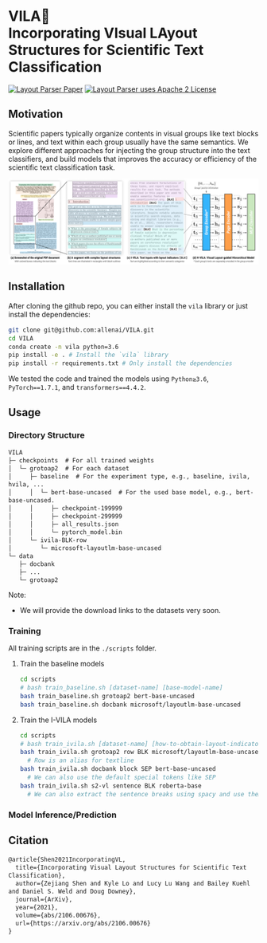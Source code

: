 # VILA🌴 <br> Incorporating **VI**sual **LA**yout Structures for Scientific Text Classification

<a href="https://arxiv.org/abs/2106.00676"><img src="https://img.shields.io/badge/arXiv-2106.00676-b31b1b.svg" title="Layout Parser Paper"></a>
<a href="https://github.com/Layout-Parser/layout-parser/blob/master/LICENSE"><img src="https://img.shields.io/pypi/l/layoutparser" title="Layout Parser uses Apache 2 License"></a>

## Motivation 

Scientific papers typically organize contents in visual groups like text blocks or lines, and text within each group usually have the same semantics. We explore different approaches for injecting the group structure into the text classifiers, and build models that improves the accuracy or efficiency of the scientific text classification task. 

![tease](./.github/github-teaser.png)

## Installation 

After cloning the github repo, you can either install the `vila` library or just install the dependencies: 
```bash 
git clone git@github.com:allenai/VILA.git
cd VILA 
conda create -n vila python=3.6
pip install -e . # Install the `vila` library 
pip install -r requirements.txt # Only install the dependencies 
```

We tested the code and trained the models using `Python≥3.6`, `PyTorch==1.7.1`, and `transformers==4.4.2`. 

## Usage 

### Directory Structure 

```
VILA
├─ checkpoints  # For all trained weights 
│  └─ grotoap2  # For each dataset                                 
│     ├─ baseline  # For the experiment type, e.g., baseline, ivila, hvila, ...
│     │  └─ bert-base-uncased  # For the used base model, e.g., bert-base-uncased. 
│     │     ├─ checkpoint-199999                                
│     │     ├─ checkpoint-299999                                 
│     │     ├─ all_results.json                                       
│     │     └─ pytorch_model.bin                         
│     └─ ivila-BLK-row                           
│        └─ microsoft-layoutlm-base-uncased 
└─ data                                       
   ├─ docbank
   ├─ ...
   └─ grotoap2                                 

```

Note:
- We will provide the download links to the datasets very soon. 

### Training 

All training scripts are in the `./scripts` folder. 

1. Train the baseline models
    ```bash
    cd scripts
    # bash train_baseline.sh [dataset-name] [base-model-name]
    bash train_baseline.sh grotoap2 bert-base-uncased
    bash train_baseline.sh docbank microsoft/layoutlm-base-uncased
    ```
2. Train the I-VILA models
    ```bash
    cd scripts
    # bash train_ivila.sh [dataset-name] [how-to-obtain-layout-indicators] [used-special-token] [base-model-name]
    bash train_ivila.sh grotoap2 row BLK microsoft/layoutlm-base-uncased 
      # Row is an alias for textline 
    bash train_ivila.sh docbank block SEP bert-base-uncased
      # We can also use the default special tokens like SEP 
    bash train_ivila.sh s2-vl sentence BLK roberta-base 
      # We can also extract the sentence breaks using spacy and use them as indicators.
    ```

### Model Inference/Prediction 

## Citation

```
@article{Shen2021IncorporatingVL,
  title={Incorporating Visual Layout Structures for Scientific Text Classification},
  author={Zejiang Shen and Kyle Lo and Lucy Lu Wang and Bailey Kuehl and Daniel S. Weld and Doug Downey},
  journal={ArXiv},
  year={2021},
  volume={abs/2106.00676},
  url={https://arxiv.org/abs/2106.00676}
}
```

